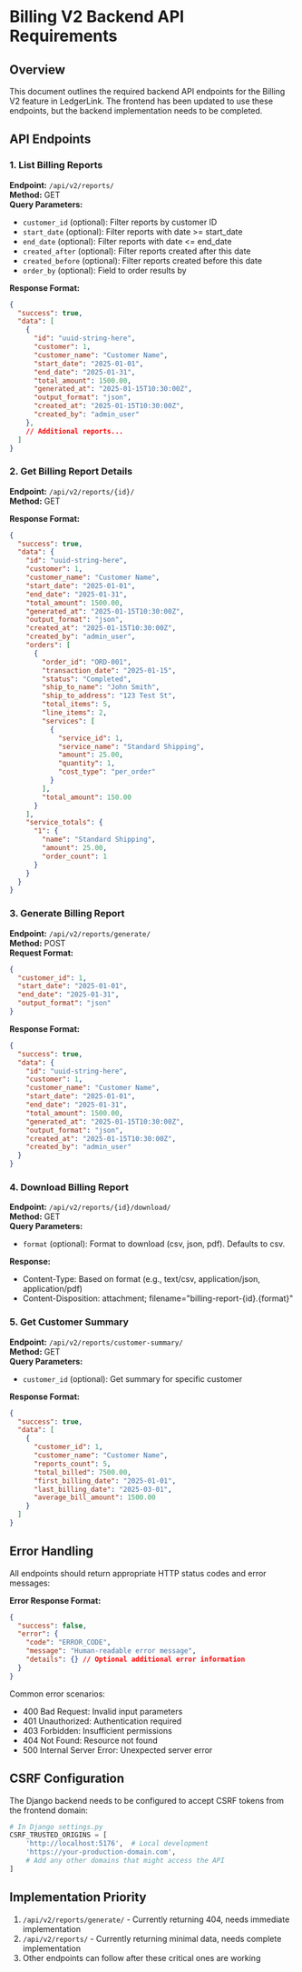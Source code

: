 # Billing V2 Backend API Requirements

## Overview
This document outlines the required backend API endpoints for the Billing V2 feature in LedgerLink. The frontend has been updated to use these endpoints, but the backend implementation needs to be completed.

## API Endpoints

### 1. List Billing Reports
**Endpoint:** `/api/v2/reports/`  
**Method:** GET  
**Query Parameters:**
- `customer_id` (optional): Filter reports by customer ID
- `start_date` (optional): Filter reports with date >= start_date
- `end_date` (optional): Filter reports with date <= end_date
- `created_after` (optional): Filter reports created after this date
- `created_before` (optional): Filter reports created before this date
- `order_by` (optional): Field to order results by

**Response Format:**
```json
{
  "success": true,
  "data": [
    {
      "id": "uuid-string-here",
      "customer": 1,
      "customer_name": "Customer Name",
      "start_date": "2025-01-01",
      "end_date": "2025-01-31",
      "total_amount": 1500.00,
      "generated_at": "2025-01-15T10:30:00Z",
      "output_format": "json",
      "created_at": "2025-01-15T10:30:00Z",
      "created_by": "admin_user"
    },
    // Additional reports...
  ]
}
```

### 2. Get Billing Report Details
**Endpoint:** `/api/v2/reports/{id}/`  
**Method:** GET  

**Response Format:**
```json
{
  "success": true,
  "data": {
    "id": "uuid-string-here",
    "customer": 1,
    "customer_name": "Customer Name",
    "start_date": "2025-01-01",
    "end_date": "2025-01-31",
    "total_amount": 1500.00,
    "generated_at": "2025-01-15T10:30:00Z",
    "output_format": "json",
    "created_at": "2025-01-15T10:30:00Z",
    "created_by": "admin_user",
    "orders": [
      {
        "order_id": "ORD-001",
        "transaction_date": "2025-01-15",
        "status": "Completed",
        "ship_to_name": "John Smith",
        "ship_to_address": "123 Test St",
        "total_items": 5,
        "line_items": 2,
        "services": [
          {
            "service_id": 1,
            "service_name": "Standard Shipping",
            "amount": 25.00,
            "quantity": 1,
            "cost_type": "per_order"
          }
        ],
        "total_amount": 150.00
      }
    ],
    "service_totals": {
      "1": {
        "name": "Standard Shipping",
        "amount": 25.00,
        "order_count": 1
      }
    }
  }
}
```

### 3. Generate Billing Report
**Endpoint:** `/api/v2/reports/generate/`  
**Method:** POST  
**Request Format:**
```json
{
  "customer_id": 1,
  "start_date": "2025-01-01",
  "end_date": "2025-01-31",
  "output_format": "json"
}
```

**Response Format:**
```json
{
  "success": true,
  "data": {
    "id": "uuid-string-here",
    "customer": 1,
    "customer_name": "Customer Name",
    "start_date": "2025-01-01",
    "end_date": "2025-01-31",
    "total_amount": 1500.00,
    "generated_at": "2025-01-15T10:30:00Z",
    "output_format": "json",
    "created_at": "2025-01-15T10:30:00Z",
    "created_by": "admin_user"
  }
}
```

### 4. Download Billing Report
**Endpoint:** `/api/v2/reports/{id}/download/`  
**Method:** GET  
**Query Parameters:**
- `format` (optional): Format to download (csv, json, pdf). Defaults to csv.

**Response:**
- Content-Type: Based on format (e.g., text/csv, application/json, application/pdf)
- Content-Disposition: attachment; filename="billing-report-{id}.{format}"

### 5. Get Customer Summary
**Endpoint:** `/api/v2/reports/customer-summary/`  
**Method:** GET  
**Query Parameters:**
- `customer_id` (optional): Get summary for specific customer

**Response Format:**
```json
{
  "success": true,
  "data": [
    {
      "customer_id": 1,
      "customer_name": "Customer Name",
      "reports_count": 5,
      "total_billed": 7500.00,
      "first_billing_date": "2025-01-01",
      "last_billing_date": "2025-03-01",
      "average_bill_amount": 1500.00
    }
  ]
}
```

## Error Handling

All endpoints should return appropriate HTTP status codes and error messages:

**Error Response Format:**
```json
{
  "success": false,
  "error": {
    "code": "ERROR_CODE",
    "message": "Human-readable error message",
    "details": {} // Optional additional error information
  }
}
```

Common error scenarios:
- 400 Bad Request: Invalid input parameters
- 401 Unauthorized: Authentication required
- 403 Forbidden: Insufficient permissions
- 404 Not Found: Resource not found
- 500 Internal Server Error: Unexpected server error

## CSRF Configuration

The Django backend needs to be configured to accept CSRF tokens from the frontend domain:

```python
# In Django settings.py
CSRF_TRUSTED_ORIGINS = [
    'http://localhost:5176',  # Local development
    'https://your-production-domain.com',
    # Add any other domains that might access the API
]
```

## Implementation Priority

1. `/api/v2/reports/generate/` - Currently returning 404, needs immediate implementation
2. `/api/v2/reports/` - Currently returning minimal data, needs complete implementation
3. Other endpoints can follow after these critical ones are working
